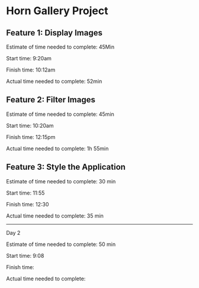 # Horn Gallery Project

## Feature 1: Display Images

Estimate of time needed to complete: 45Min

Start time: 9:20am

Finish time: 10:12am

Actual time needed to complete: 52min

## Feature 2: Filter Images

Estimate of time needed to complete: 45min

Start time: 10:20am

Finish time: 12:15pm

Actual time needed to complete: 1h 55min

## Feature 3: Style the Application

Estimate of time needed to complete: 30 min

Start time: 11:55

Finish time: 12:30

Actual time needed to complete: 35 min


-------------------------------------------
Day 2

Estimate of time needed to complete: 50 min

Start time: 9:08

Finish time:

Actual time needed to complete: 